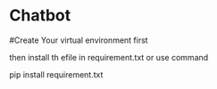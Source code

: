 # Chatbot

#Create Your virtual environment first 

then install th efile in requirement.txt or use command 



pip install requirement.txt
